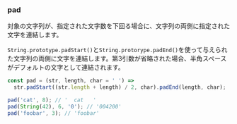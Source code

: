 ### pad

対象の文字列が、指定された文字数を下回る場合に、文字列の両側に指定された文字を連結します。

`String.prototype.padStart()`と`String.protorype.padEnd()`を使って与えられた文字列の両側に文字を連結します。第3引数が省略された場合、半角スペースがデフォルトの文字として連結されます。

```js
const pad = (str, length, char = ' ') =>
  str.padStart((str.length + length) / 2, char).padEnd(length, char);
```

```js
pad('cat', 8); // '  cat   '
pad(String(42), 6, '0'); // '004200'
pad('foobar', 3); // 'foobar'
```
